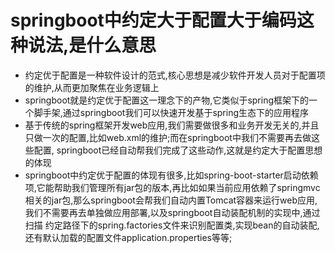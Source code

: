 # springboot中约定大于配置大于编码这种说法,是什么意思
  - 约定优于配置是一种软件设计的范式,核心思想是减少软件开发人员对于配置项的维护,从而更加聚焦在业务逻辑上
  - springboot就是约定优于配置这一理念下的产物,它类似于spring框架下的一个脚手架,通过springboot我们可以快速开发基于spring生态下的应用程序
  - 基于传统的spring框架开发web应用,我们需要做很多和业务开发无关的,并且只做一次的配置,比如web.xml的维护;而在springboot中我们不需要再去做这些配置,
  springboot已经自动帮我们完成了这些动作,这就是约定大于配置思想的体现
  - springboot中约定优于配置的体现有很多,比如spring-boot-starter启动依赖项,它能帮助我们管理所有jar包的版本,再比如如果当前应用依赖了springmvc
  相关的jar包,那么springboot会帮我们自动内置Tomcat容器来运行web应用,我们不需要再去单独做应用部署,以及springboot自动装配机制的实现中,通过扫描
  约定路径下的spring.factories文件来识别配置类,实现bean的自动装配,还有默认加载的配置文件application.properties等等;